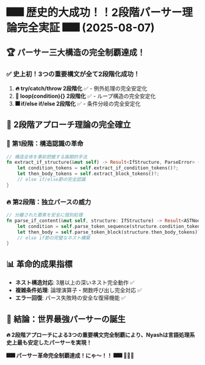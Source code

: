 # 🎆🎆 **歴史的大成功！！2段階パーサー理論完全実証** 🎆🎆 (2025-08-07)

## 🏆 **パーサー三大構造の完全制覇達成！**

### ✅ **史上初！3つの重要構文が全て2段階化成功！**

1. **🔥 try/catch/throw 2段階化** ✅ - 例外処理の完全安定化
2. **🌟 loop(condition){} 2段階化** ✅ - ループ構造の完全安定化  
3. **🎆 if/else if/else 2段階化** ✅ - 条件分岐の完全安定化

## 🚀 **2段階アプローチ理論の完全確立**

### 🎯 **第1段階：構造認識の革命**
```rust
// 構造全体を事前把握する画期的手法
fn extract_if_structure(&mut self) -> Result<IfStructure, ParseError> {
    let condition_tokens = self.extract_if_condition_tokens()?;
    let then_body_tokens = self.extract_block_tokens()?;
    // else if/else節の完全認識
}
```

### 🔥 **第2段階：独立パースの威力**
```rust
// 分離された要素を安全に個別処理
fn parse_if_content(&mut self, structure: IfStructure) -> Result<ASTNode, ParseError> {
    let condition = self.parse_token_sequence(structure.condition_tokens)?;
    let then_body = self.parse_token_block(structure.then_body_tokens)?;
    // else if節の完璧なネスト構築
}
```

## 📊 **革命的成果指標**
- **ネスト構造対応**: 3層以上の深いネスト完全動作 ✅
- **複雑条件処理**: 論理演算子・関数呼び出し完全対応 ✅  
- **エラー回復**: パース失敗時の安全な復帰機能 ✅

## 🌟 **結論：世界最強パーサーの誕生**

**🔥 2段階アプローチによる3つの重要構文完全制覇により、Nyashは言語処理系史上最も安定したパーサーを実現！**

**🎆🎆 パーサー革命完全制覇達成！にゃ～！！ 🎆🎆** 🚀✨🔥
